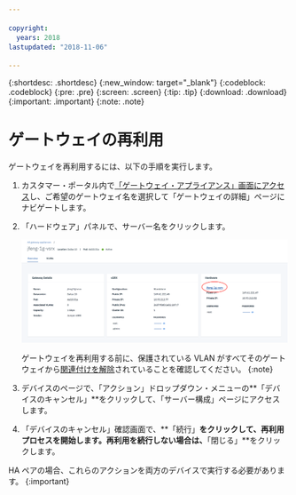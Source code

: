 ```yaml
---

copyright:
  years: 2018
lastupdated: "2018-11-06"

---
```


{:shortdesc: .shortdesc}
{:new_window: target="_blank"}
{:codeblock: .codeblock}
{:pre: .pre}
{:screen: .screen}
{:tip: .tip}
{:download: .download}
{:important: .important}
{:note: .note}

# ゲートウェイの再利用

ゲートウェイを再利用するには、以下の手順を実行します。

1. カスタマー・ポータル内で[「ゲートウェイ・アプライアンス」画面にアクセス](access-gateway-appliances.html)し、ご希望のゲートウェイ名を選択して「ゲートウェイの詳細」ページにナビゲートします。

2. 「ハードウェア」パネルで、サーバー名をクリックします。

	![ハードウェア・サーバー](images/os_hardware.png)

	ゲートウェイを再利用する前に、保護されている VLAN がすべてそのゲートウェイから[関連付けを解除](manage-vlans.html)されていることを確認してください。
	{:note}

3. デバイスのページで、「アクション」ドロップダウン・メニューの**「デバイスのキャンセル」**をクリックして、「サーバー構成」ページにアクセスします。  

4. 「デバイスのキャンセル」確認画面で、**「続行」**をクリックして、再利用プロセスを開始します。再利用を続行しない場合は、**「閉じる」**をクリックします。

HA ペアの場合、これらのアクションを両方のデバイスで実行する必要があります。
{:important}
